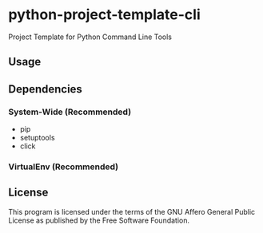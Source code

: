 # python-project-template-cli

Project Template for Python Command Line Tools

## Usage

## Dependencies

### System-Wide (Recommended)

- pip
- setuptools
- click

### VirtualEnv (Recommended)

## License

This program is licensed under the terms of the GNU Affero General Public License as published by the Free Software Foundation.
